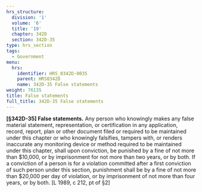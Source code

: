 ```yaml
---
hrs_structure:
  division: '1'
  volume: '6'
  title: '19'
  chapter: 342D
  section: 342D-35
type: hrs_section
tags:
  - Government
menu:
  hrs:
    identifier: HRS_0342D-0035
    parent: HRS0342D
    name: 342D-35 False statements
weight: 76135
title: False statements
full_title: 342D-35 False statements
---
```

**[§342D-35] False statements.** Any person who knowingly makes any false material statement, representation, or certification in any application, record, report, plan or other document filed or required to be maintained under this chapter or who knowingly falsifies, tampers with, or renders inaccurate any monitoring device or method required to be maintained under this chapter, shall upon conviction, be punished by a fine of not more than $10,000, or by imprisonment for not more than two years, or by both. If a conviction of a person is for a violation committed after a first conviction of such person under this section, punishment shall be by a fine of not more than $20,000 per day of violation, or by imprisonment of not more than four years, or by both. [L 1989, c 212, pt of §2]